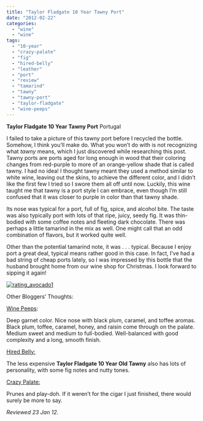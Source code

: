 ```yaml
---
title: "Taylor Fladgate 10 Year Tawny Port"
date: "2012-02-22"
categories: 
  - "wine"
  - "wine"
tags: 
  - "10-year"
  - "crazy-palate"
  - "fig"
  - "hired-belly"
  - "leather"
  - "port"
  - "review"
  - "tamarind"
  - "tawny"
  - "tawny-port"
  - "taylor-fladgate"
  - "wine-peeps"
---
```


**Taylor Fladgate 10 Year Tawny Port** Portugal

I failed to take a picture of this tawny port before I recycled the bottle. Somehow, I think you’ll make do. What you won’t do with is not recognizing what _tawny_ means, which I just discovered while researching this post. Tawny ports are ports aged for long enough in wood that their coloring changes from red-purple to more of an orange-yellow shade that is called tawny. I had no idea! I thought tawny meant they used a method similar to white wine, leaving out the skins, to achieve the different color, and I didn’t like the first few I tried so I swore them all off until now. Luckily, this wine taught me that tawny is a port style I can embrace, even though I’m still confused that it was closer to purple in color than that tawny shade.

Its nose was typical for a port, full of fig, spice, and alcohol bite. The taste was also typically port with lots of that ripe, juicy, seedy fig. It was thin-bodied with some coffee notes and fleeting dark chocolate. There was perhaps a little tamarind in the mix as well. One might call that an odd combination of flavors, but it worked quite well.

Other than the potential tamarind note, it was . . . typical. Because I enjoy port a great deal, typical means rather good in this case. In fact, I’ve had a bad string of cheap ports lately, so I was impressed by this bottle that the husband brought home from our wine shop for Christmas. I look forward to sipping it again!

[![](http://s3.amazonaws.com/thegourmez-wpmedia/2009/02/rating_avocado1.gif "rating_avocado1")](http://s3.amazonaws.com/thegourmez-wpmedia/2009/02/rating_avocado1.gif)

Other Bloggers’ Thoughts:

[Wine Peeps](http://winepeeps.com/2012/01/25/challenging-wine-pairing-german-chocolate-pie/):

Deep garnet color. Nice nose with black plum, caramel, and toffee aromas. Black plum, toffee, caramel, honey, and raisin come through on the palate. Medium sweet and medium to full-bodied. Well-balanced with good complexity and a long, smooth finish.

[Hired Belly:](http://hiredbelly.com/tales-of-tawny-port-marmalade-and-lawn-roller-stiltons-at-les-amis-du-fromage/2727)

The less expensive **Taylor Fladgate 10 Year Old Tawny** also has lots of personality, with some fig notes and nutty tones.

[Crazy Palate:](http://crazypalate.com/2011/04/22/taylor-fladgate-10-year-tawny-port/)

Prunes and play-doh. If it weren’t for the cigar I just finished, there would surely be more to say.

_Reviewed 23 Jan 12_.
